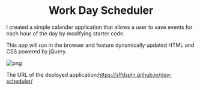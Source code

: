 # <h1 align="center">Work Day Scheduler</h1>

I created a simple calander application that allows a user to save events for each hour of the day by modifying starter code. 

This app will run in the browser and feature dynamically updated HTML and CSS powered by jQuery.

![png](https://user-images.githubusercontent.com/121422214/226148112-6110ef74-227b-49d4-ae31-947dad4d2505.jpeg)


The URL of the deployed application:https://slfdspln.github.io/day-scheduler/
